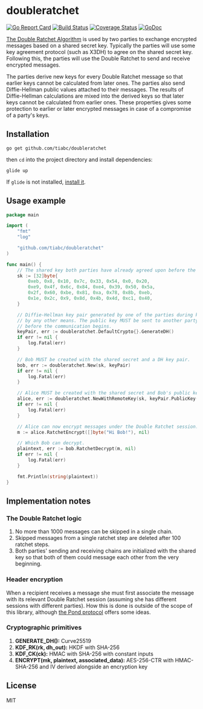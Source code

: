 # doubleratchet

[![Go Report Card](https://goreportcard.com/badge/github.com/tiabc/doubleratchet)](https://goreportcard.com/report/github.com/tiabc/doubleratchet)
[![Build Status](https://travis-ci.org/tiabc/doubleratchet.svg?branch=master)](https://travis-ci.org/tiabc/doubleratchet)
[![Coverage Status](https://coveralls.io/repos/github/tiabc/doubleratchet/badge.svg?branch=master)](https://coveralls.io/github/tiabc/doubleratchet?branch=master)
[![GoDoc](https://godoc.org/github.com/tiabc/doubleratchet?status.svg)](https://godoc.org/github.com/tiabc/doubleratchet)

[The Double Ratchet Algorithm](https://whispersystems.org/docs/specifications/doubleratchet) is used
by two parties to exchange encrypted messages based on a shared secret key. Typically the parties
will use some key agreement protocol (such as X3DH) to agree on the shared secret key.
Following this, the parties will use the Double Ratchet to send and receive encrypted messages.

The parties derive new keys for every Double Ratchet message so that earlier keys cannot be calculated
from later ones. The parties also send Diffie-Hellman public values attached to their messages.
The results of Diffie-Hellman calculations are mixed into the derived keys so that later keys cannot
be calculated from earlier ones. These properties gives some protection to earlier or later encrypted 
messages in case of a compromise of a party's keys.

## Installation

    go get github.com/tiabc/doubleratchet

then `cd` into the project directory and install dependencies:

    glide up
    
If `glide` is not installed, [install it](https://github.com/Masterminds/glide).

## Usage example

```go
package main

import (
	"fmt"
	"log"

	"github.com/tiabc/doubleratchet"
)

func main() {
	// The shared key both parties have already agreed upon before the communication.
	sk := [32]byte{
		0xeb, 0x8, 0x10, 0x7c, 0x33, 0x54, 0x0, 0x20,
		0xe9, 0x4f, 0x6c, 0x84, 0xe4, 0x39, 0x50, 0x5a,
		0x2f, 0x60, 0xbe, 0x81, 0xa, 0x78, 0x8b, 0xeb,
		0x1e, 0x2c, 0x9, 0x8d, 0x4b, 0x4d, 0xc1, 0x40,
	}

	// Diffie-Hellman key pair generated by one of the parties during key exchange or
	// by any other means. The public key MUST be sent to another party for initialization
	// before the communication begins.
	keyPair, err := doubleratchet.DefaultCrypto{}.GenerateDH()
	if err != nil {
		log.Fatal(err)
	}

	// Bob MUST be created with the shared secret and a DH key pair.
	bob, err := doubleratchet.New(sk, keyPair)
	if err != nil {
		log.Fatal(err)
	}

	// Alice MUST be created with the shared secret and Bob's public key.
	alice, err := doubleratchet.NewWithRemoteKey(sk, keyPair.PublicKey())
	if err != nil {
		log.Fatal(err)
	}

	// Alice can now encrypt messages under the Double Ratchet session.
	m := alice.RatchetEncrypt([]byte("Hi Bob!"), nil)

	// Which Bob can decrypt.
	plaintext, err := bob.RatchetDecrypt(m, nil)
	if err != nil {
		log.Fatal(err)
	}

	fmt.Println(string(plaintext))
}
```

## Implementation notes

### The Double Ratchet logic

1. No more than 1000 messages can be skipped in a single chain.
1. Skipped messages from a single ratchet step are deleted after 100 ratchet steps.
1. Both parties' sending and receiving chains are initialized with the shared key so that both
of them could message each other from the very beginning.

### Header encryption

When a recipient receives a message she must first associate the message with its relevant
Double Ratchet session (assuming she has different sessions with different parties).
How this is done is outside of the scope of this library, although [the Pond protocol](https://github.com/agl/pond) offers some
ideas.

### Cryptographic primitives 

1. **GENERATE_DH():** Curve25519
1. **KDF_RK(rk, dh_out):** HKDF with SHA-256
1. **KDF_CK(ck):** HMAC with SHA-256 with constant inputs
1. **ENCRYPT(mk, plaintext, associated_data):** AES-256-CTR with HMAC-SHA-256 and IV derived alongside an encryption key

## License

MIT
